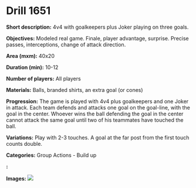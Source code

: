 # Drill 1651

**Short description:**
4v4 with goalkeepers plus Joker playing on three goals.

**Objectives:**
Modeled real game. Finale, player advantage, surprise. Precise passes, interceptions, change of attack direction.

**Area (mxm):**
40x20

**Duration (min):**
10-12

**Number of players:**
All players

**Materials:**
Balls, branded shirts, an extra goal (or cones)

**Progression:**
The game is played with 4v4 plus goalkeepers and one Joker in attack. Each team defends and attacks one goal on the goal-line, with the goal in the center. Whoever wins the ball defending the goal in the center cannot attack the same goal until two of his teammates have touched the ball.

**Variations:**
Play with 2-3 touches. A goal at the far post from the first touch counts double.

**Categories:**
Group Actions - Build up

**:**


**Images:**
![](https://www.coachingfutsal.com/\images\e07af5d2-58b6-48e9-b3ac-4bcb8ac73fd9_310.png)

